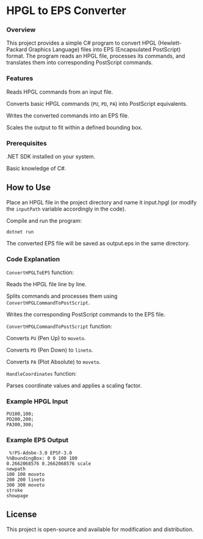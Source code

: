 # HPGL to EPS Converter

### Overview

This project provides a simple C# program to convert HPGL (Hewlett-Packard Graphics Language) files into EPS (Encapsulated PostScript) format. The program reads an HPGL file, processes its commands, and translates them into corresponding PostScript commands.

### Features

Reads HPGL commands from an input file.

Converts basic HPGL commands (```PU```, ```PD```, ```PA```) into PostScript equivalents.

Writes the converted commands into an EPS file.

Scales the output to fit within a defined bounding box.

### Prerequisites

.NET SDK installed on your system.

Basic knowledge of C#.

## How to Use

Place an HPGL file in the project directory and name it input.hpgl (or modify the ```inputPath``` variable accordingly in the code).

Compile and run the program:

```
dotnet run
```

The converted EPS file will be saved as output.eps in the same directory.

### Code Explanation

```ConvertHPGLToEPS``` function:

Reads the HPGL file line by line.

Splits commands and processes them using ```ConvertHPGLCommandToPostScript```.

Writes the corresponding PostScript commands to the EPS file.

```ConvertHPGLCommandToPostScript``` function:

Converts ```PU``` (Pen Up) to ```moveto```.

Converts ```PD``` (Pen Down) to ```lineto```.

Converts ```PA``` (Plot Absolute) to ```moveto```.

```HandleCoordinates``` function:

Parses coordinate values and applies a scaling factor.

### Example HPGL Input
```
PU100,100;
PD200,200;
PA300,300;
```
### Example EPS Output

```
 %!PS-Adobe-3.0 EPSF-3.0
%%BoundingBox: 0 0 100 100
0.2662068576 0.2662068576 scale
newpath
100 100 moveto
200 200 lineto
300 300 moveto
stroke
showpage
```
## License

This project is open-source and available for modification and distribution.
